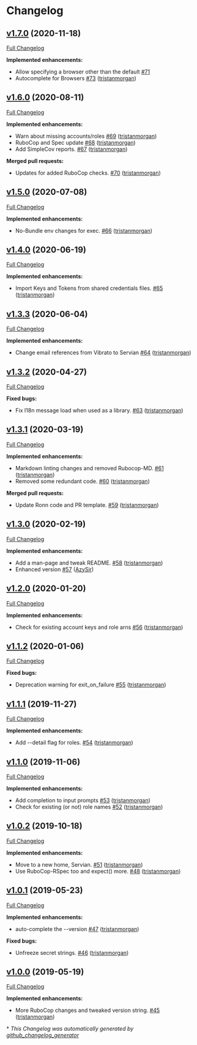 # Changelog

## [v1.7.0](https://github.com/servian/awskeyring/tree/v1.7.0) (2020-11-18)

[Full Changelog](https://github.com/servian/awskeyring/compare/v1.6.0...v1.7.0)

**Implemented enhancements:**

- Allow specifying a browser other than the default [\#71](https://github.com/servian/awskeyring/issues/71)
- Autocomplete for Browsers [\#73](https://github.com/servian/awskeyring/pull/73) ([tristanmorgan](https://github.com/tristanmorgan))

## [v1.6.0](https://github.com/servian/awskeyring/tree/v1.6.0) (2020-08-11)

[Full Changelog](https://github.com/servian/awskeyring/compare/v1.5.0...v1.6.0)

**Implemented enhancements:**

- Warn about missing accounts/roles [\#69](https://github.com/servian/awskeyring/pull/69) ([tristanmorgan](https://github.com/tristanmorgan))
- RuboCop and Spec update [\#68](https://github.com/servian/awskeyring/pull/68) ([tristanmorgan](https://github.com/tristanmorgan))
- Add SimpleCov reports. [\#67](https://github.com/servian/awskeyring/pull/67) ([tristanmorgan](https://github.com/tristanmorgan))

**Merged pull requests:**

- Updates for added RuboCop checks. [\#70](https://github.com/servian/awskeyring/pull/70) ([tristanmorgan](https://github.com/tristanmorgan))

## [v1.5.0](https://github.com/servian/awskeyring/tree/v1.5.0) (2020-07-08)

[Full Changelog](https://github.com/servian/awskeyring/compare/v1.4.0...v1.5.0)

**Implemented enhancements:**

- No-Bundle env changes for exec. [\#66](https://github.com/servian/awskeyring/pull/66) ([tristanmorgan](https://github.com/tristanmorgan))

## [v1.4.0](https://github.com/servian/awskeyring/tree/v1.4.0) (2020-06-19)

[Full Changelog](https://github.com/servian/awskeyring/compare/v1.3.3...v1.4.0)

**Implemented enhancements:**

- Import Keys and Tokens from shared credentials files. [\#65](https://github.com/servian/awskeyring/pull/65) ([tristanmorgan](https://github.com/tristanmorgan))

## [v1.3.3](https://github.com/servian/awskeyring/tree/v1.3.3) (2020-06-04)

[Full Changelog](https://github.com/servian/awskeyring/compare/v1.3.2...v1.3.3)

**Implemented enhancements:**

- Change email references from Vibrato to Servian [\#64](https://github.com/servian/awskeyring/pull/64) ([tristanmorgan](https://github.com/tristanmorgan))

## [v1.3.2](https://github.com/servian/awskeyring/tree/v1.3.2) (2020-04-27)

[Full Changelog](https://github.com/servian/awskeyring/compare/v1.3.1...v1.3.2)

**Fixed bugs:**

- Fix I18n message load when used as a library. [\#63](https://github.com/servian/awskeyring/pull/63) ([tristanmorgan](https://github.com/tristanmorgan))

## [v1.3.1](https://github.com/servian/awskeyring/tree/v1.3.1) (2020-03-19)

[Full Changelog](https://github.com/servian/awskeyring/compare/v1.3.0...v1.3.1)

**Implemented enhancements:**

- Markdown linting changes and removed Rubocop-MD. [\#61](https://github.com/servian/awskeyring/pull/61) ([tristanmorgan](https://github.com/tristanmorgan))
- Removed some redundant code. [\#60](https://github.com/servian/awskeyring/pull/60) ([tristanmorgan](https://github.com/tristanmorgan))

**Merged pull requests:**

- Update Ronn code and PR template. [\#59](https://github.com/servian/awskeyring/pull/59) ([tristanmorgan](https://github.com/tristanmorgan))

## [v1.3.0](https://github.com/servian/awskeyring/tree/v1.3.0) (2020-02-19)

[Full Changelog](https://github.com/servian/awskeyring/compare/v1.2.0...v1.3.0)

**Implemented enhancements:**

- Add a man-page and tweak README. [\#58](https://github.com/servian/awskeyring/pull/58) ([tristanmorgan](https://github.com/tristanmorgan))
- Enhanced version [\#57](https://github.com/servian/awskeyring/pull/57) ([AzySir](https://github.com/AzySir))

## [v1.2.0](https://github.com/servian/awskeyring/tree/v1.2.0) (2020-01-20)

[Full Changelog](https://github.com/servian/awskeyring/compare/v1.1.2...v1.2.0)

**Implemented enhancements:**

- Check for existing account keys and role arns [\#56](https://github.com/servian/awskeyring/pull/56) ([tristanmorgan](https://github.com/tristanmorgan))

## [v1.1.2](https://github.com/servian/awskeyring/tree/v1.1.2) (2020-01-06)

[Full Changelog](https://github.com/servian/awskeyring/compare/v1.1.1...v1.1.2)

**Fixed bugs:**

- Deprecation warning for exit\_on\_failure [\#55](https://github.com/servian/awskeyring/pull/55) ([tristanmorgan](https://github.com/tristanmorgan))

## [v1.1.1](https://github.com/servian/awskeyring/tree/v1.1.1) (2019-11-27)

[Full Changelog](https://github.com/servian/awskeyring/compare/v1.1.0...v1.1.1)

**Implemented enhancements:**

- Add --detail flag for roles. [\#54](https://github.com/servian/awskeyring/pull/54) ([tristanmorgan](https://github.com/tristanmorgan))

## [v1.1.0](https://github.com/servian/awskeyring/tree/v1.1.0) (2019-11-06)

[Full Changelog](https://github.com/servian/awskeyring/compare/v1.0.2...v1.1.0)

**Implemented enhancements:**

- Add completion to input prompts [\#53](https://github.com/servian/awskeyring/pull/53) ([tristanmorgan](https://github.com/tristanmorgan))
- Check for existing \(or not\) role names [\#52](https://github.com/servian/awskeyring/pull/52) ([tristanmorgan](https://github.com/tristanmorgan))

## [v1.0.2](https://github.com/servian/awskeyring/tree/v1.0.2) (2019-10-18)

[Full Changelog](https://github.com/servian/awskeyring/compare/v1.0.1...v1.0.2)

**Implemented enhancements:**

- Move to a new home, Servian. [\#51](https://github.com/servian/awskeyring/pull/51) ([tristanmorgan](https://github.com/tristanmorgan))
- Use RuboCop-RSpec too and expect\(\) more. [\#48](https://github.com/servian/awskeyring/pull/48) ([tristanmorgan](https://github.com/tristanmorgan))

## [v1.0.1](https://github.com/servian/awskeyring/tree/v1.0.1) (2019-05-23)

[Full Changelog](https://github.com/servian/awskeyring/compare/v1.0.0...v1.0.1)

**Implemented enhancements:**

- auto-complete the --version [\#47](https://github.com/servian/awskeyring/pull/47) ([tristanmorgan](https://github.com/tristanmorgan))

**Fixed bugs:**

- Unfreeze secret strings. [\#46](https://github.com/servian/awskeyring/pull/46) ([tristanmorgan](https://github.com/tristanmorgan))

## [v1.0.0](https://github.com/servian/awskeyring/tree/v1.0.0) (2019-05-19)

[Full Changelog](https://github.com/servian/awskeyring/compare/v0.10.0...v1.0.0)

**Implemented enhancements:**

- More RuboCop changes and tweaked version string. [\#45](https://github.com/servian/awskeyring/pull/45) ([tristanmorgan](https://github.com/tristanmorgan))



\* *This Changelog was automatically generated by [github_changelog_generator](https://github.com/github-changelog-generator/github-changelog-generator)*
